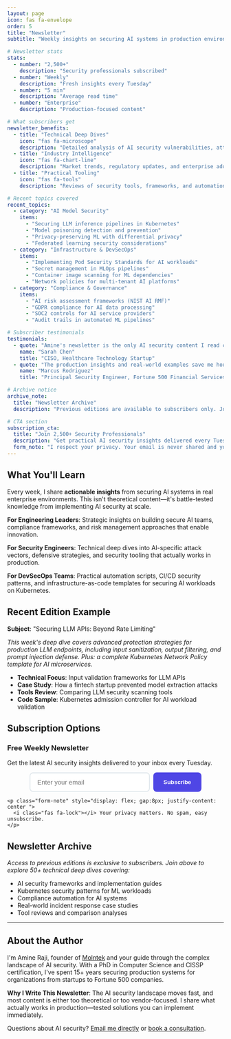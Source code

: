 ```yaml
---
layout: page
icon: fas fa-envelope
order: 5
title: "Newsletter"
subtitle: "Weekly insights on securing AI systems in production environments. Real-world solutions from the trenches of enterprise AI security."

# Newsletter stats
stats:
  - number: "2,500+"
    description: "Security professionals subscribed"
  - number: "Weekly"
    description: "Fresh insights every Tuesday"
  - number: "5 min"
    description: "Average read time"
  - number: "Enterprise"
    description: "Production-focused content"

# What subscribers get
newsletter_benefits:
  - title: "Technical Deep Dives"
    icon: "fas fa-microscope"
    description: "Detailed analysis of AI security vulnerabilities, attack vectors, and mitigation strategies with code examples and implementation guides."
  - title: "Industry Intelligence"
    icon: "fas fa-chart-line"
    description: "Market trends, regulatory updates, and enterprise adoption patterns that impact AI security strategy and budget allocation."
  - title: "Practical Tooling"
    icon: "fas fa-tools"
    description: "Reviews of security tools, frameworks, and automation scripts that actually work in production Kubernetes environments."

# Recent topics covered
recent_topics:
  - category: "AI Model Security"
    items:
      - "Securing LLM inference pipelines in Kubernetes"
      - "Model poisoning detection and prevention"
      - "Privacy-preserving ML with differential privacy"
      - "Federated learning security considerations"
  - category: "Infrastructure & DevSecOps"
    items:
      - "Implementing Pod Security Standards for AI workloads"
      - "Secret management in MLOps pipelines"
      - "Container image scanning for ML dependencies"
      - "Network policies for multi-tenant AI platforms"
  - category: "Compliance & Governance"
    items:
      - "AI risk assessment frameworks (NIST AI RMF)"
      - "GDPR compliance for AI data processing"
      - "SOC2 controls for AI service providers"
      - "Audit trails in automated ML pipelines"

# Subscriber testimonials
testimonials:
  - quote: "Amine's newsletter is the only AI security content I read cover to cover. It's technical enough to be useful but practical enough to implement immediately."
    name: "Sarah Chen"
    title: "CISO, Healthcare Technology Startup"
  - quote: "The production insights and real-world examples save me hours of research every week. Essential reading for anyone securing AI at scale."
    name: "Marcus Rodriguez"
    title: "Principal Security Engineer, Fortune 500 Financial Services"

# Archive notice
archive_note:
  title: "Newsletter Archive"
  description: "Previous editions are available to subscribers only. Join to access our complete archive of 50+ technical deep dives."

# CTA section
subscription_cta:
  title: "Join 2,500+ Security Professionals"
  description: "Get practical AI security insights delivered every Tuesday. No spam, unsubscribe anytime."
  form_note: "I respect your privacy. Your email is never shared and you can unsubscribe with one click."
---
```


## What You'll Learn

Every week, I share **actionable insights** from securing AI systems in real enterprise environments. This isn't theoretical content—it's battle-tested knowledge from implementing AI security at scale.

**For Engineering Leaders**: Strategic insights on building secure AI teams, compliance frameworks, and risk management approaches that enable innovation.

**For Security Engineers**: Technical deep dives into AI-specific attack vectors, defensive strategies, and security tooling that actually works in production.

**For DevSecOps Teams**: Practical automation scripts, CI/CD security patterns, and infrastructure-as-code templates for securing AI workloads on Kubernetes.

## Recent Edition Example

**Subject**: "Securing LLM APIs: Beyond Rate Limiting"

_This week's deep dive covers advanced protection strategies for production LLM endpoints, including input sanitization, output filtering, and prompt injection defense. Plus: a complete Kubernetes Network Policy template for AI microservices._

- **Technical Focus**: Input validation frameworks for LLM APIs
- **Case Study**: How a fintech startup prevented model extraction attacks
- **Tools Review**: Comparing LLM security scanning tools
- **Code Sample**: Kubernetes admission controller for AI workload validation

## Subscription Options

<div class="newsletter-signup">
  <div class="signup-form">
    <h3>Free Weekly Newsletter</h3>
    <p>Get the latest AI security insights delivered to your inbox every Tuesday.</p>

   <form action="https://app.kit.com/forms/8229727/subscriptions" method="post" style="display: flex; gap: 8px; justify-content: center; flex-wrap: wrap; max-width: 400px; margin: 0 auto;">
        <input type="email" name="email_address" placeholder="Enter your email" required style="flex: 1; min-width: 250px; padding: 12px 16px; border: 2px solid #e1e8ed; border-radius: 8px; font-size: 15px; outline: none; transition: border-color 0.3s;">
        <button type="submit" style="background: #4f46e5; color: white; padding: 12px 24px; border: none; border-radius: 8px; font-weight: 600; cursor: pointer; min-width: 100px; transition: background 0.3s;">
          Subscribe
        </button>
   </form>

    <p class="form-note" style="display: flex; gap:8px; justify-content: center ">
      <i class="fas fa-lock"></i> Your privacy matters. No spam, easy unsubscribe.
    </p>

  </div>
</div>

## Newsletter Archive

_Access to previous editions is exclusive to subscribers. Join above to explore 50+ technical deep dives covering:_

- AI security frameworks and implementation guides
- Kubernetes security patterns for ML workloads
- Compliance automation for AI systems
- Real-world incident response case studies
- Tool reviews and comparison analyses

---

## About the Author

I'm Amine Raji, founder of [Molntek](https://molntek.com) and your guide through the complex landscape of AI security. With a PhD in Computer Science and CISSP certification, I've spent 15+ years securing production systems for organizations from startups to Fortune 500 companies.

**Why I Write This Newsletter**: The AI security landscape moves fast, and most content is either too theoretical or too vendor-focused. I share what actually works in production—tested solutions you can implement immediately.

Questions about AI security? [Email me directly](mailto:amine@molntek.com) or [book a consultation](/consultation).
